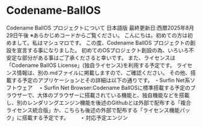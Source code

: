 # Codename-BallOS
Codename BallOS プロジェクトについて 日本語版
最終更新日:西暦2025年8月29日午後
※あらかじめコードからご覧ください。
こんにちは。初めての方は初めまして。私はマシュマロです。
この度、Codename BallOS プロジェクトの創設を宣言する事になりました。
初めてのOSプロジェクト創設の為、いろいろ不安定な部分がある事はご了承くださると幸いです。
また、ライセンスは「Codename BallOS License」(独自ライセンス)を利用する予定です。
ライセンス情報は、別の.mdファイルに掲載しますので、ご確認ください。
その他、搭載する予定のアプリケーションとその詳細は以下の通りです。
・Surfin Net系ソフトウェア
　⋆ Surfin Net Browser:Codename BallOSに標準搭載する予定のブラウザーで、大体のブラウザーに搭載されている機能と、独自機能などを搭載し、別のレンダリングエンジン機能を後述のGithubとは外部で配布する「複合ライセンス統合版」か、こちらも後述の外部で配布する「ライセンス機能パック」に搭載する予定です。
　　⋆ 対応予定エンジン
　　　
